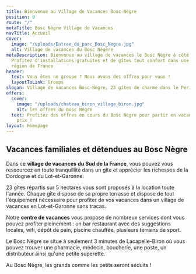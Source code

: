 ```yaml
---
title: Bienvenue au Village de Vacances Bosc-Nègre
position: 0
route: "/"
metaTitle: Bosc Nègre Village de Vacances
navTitle: Accueil
cover:
  image: "/uploads/Entree_du_parc_Bosc_Negre.jpg"
  alt: Village de vacances du Bosc Nègère
metaDescription: Bienvenue au village de vacances le Bosc Nègre à côté de la Dordogne.
  Profitez d'installations gratuites et de gîtes tout confort dans une des plus belles
  région de France
header:
  text: Vous êtes un groupe ? Nous avons des offres pour vous !
  layoutToLink: Groups
slogan: Village de vacances Bosc-Nègre, 23 gîtes de charme dans le Perigord Noir
offers:
  cover:
    image: "/uploads/chateau_biron_village_biron.jpg"
    alt: les offres du Bosc Nègre
  text: Profitez des offres en cours du Bosc Nègre pour partir en vacances au meilleur
    prix !
layout: Homepage
---
```


## Vacances familiales et détendues au Bosc Nègre

Dans ce **village de vacances** **du Sud de la France**, vous pouvez vous ressourcez en toute tranquillité dans un gîte et apprécier les richesses de la Dordogne et du Lot-et-Garonne.

23 gîtes répartis sur 5 hectares vous sont proposés à la location toute l'année. Chaque gîte dispose de sa propre terrasse et dispose de tout l'équipement nécessaire pour profiter de vos vacances dans un village de vacances en Lot-et-Garonne sans tracas.

Notre **centre de vacances** vous propose de nombreux services dont vous pouvez profiter pleinement : un bar restaurant avec des suggestions locales, wifi, dépôt de pain, piscine chauffée, plusieurs terrains de sport.

Le Bosc Nègre se situe à seulement 3 minutes de Lacapelle-Biron où vous pouvez trouver une pharmacie, médecin, boucherie, une poste, un distributeur ainsi qu'une petite superette. 

Au Bosc Nègre, les grands comme les petits seront séduits !
